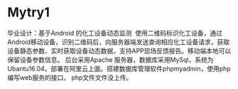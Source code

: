 # Mytry1
毕业设计：基于Android 的化工设备动态监测 
	使用二维码标识化工设备，通过Android移动设备，识别二维码后，向服务器端发送查询相应化工设备请求，获取设备静态参数、实时获取设备动态数据，支持APP现场反馈报告。移动端本地可以保留设备参数信息。
后台采用Apache 服务器，数据库采用MySql，系统为Ubantu16.04，部署在阿里云上面。搭建数据库管理软件phpmyadmin，使用php编写web服务的接口。
php文件文件没上传。

